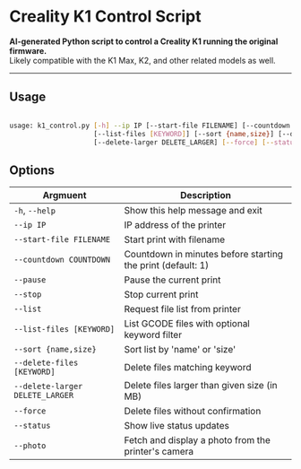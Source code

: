 # Creality K1 Control Script

**AI-generated Python script to control a Creality K1 running the original firmware.**  
Likely compatible with the K1 Max, K2, and other related models as well.

---

## Usage
```bash

usage: k1_control.py [-h] --ip IP [--start-file FILENAME] [--countdown COUNTDOWN] [--pause] [--stop] [--list]
                     [--list-files [KEYWORD]] [--sort {name,size}] [--delete-files [KEYWORD]]
                     [--delete-larger DELETE_LARGER] [--force] [--status] [--photo]
```
## Options

| Argmuent                         | Description |
|--------------------------------|--------------|
| `-h`, `--help`                 | Show this help message and exit |
| `--ip IP`                      | IP address of the printer |
| `--start-file FILENAME`        | Start print with filename |
| `--countdown COUNTDOWN`        | Countdown in minutes before starting the print (default: 1) |
| `--pause`                      | Pause the current print |
| `--stop`                       | Stop current print |
| `--list`                       | Request file list from printer |
| `--list-files [KEYWORD]`       | List GCODE files with optional keyword filter |
| `--sort {name,size}`           | Sort list by 'name' or 'size' |
| `--delete-files [KEYWORD]`     | Delete files matching keyword |
| `--delete-larger DELETE_LARGER`| Delete files larger than given size (in MB) |
| `--force`                      | Delete files without confirmation |
| `--status`                     | Show live status updates |
| `--photo`                      | Fetch and display a photo from the printer's camera |

